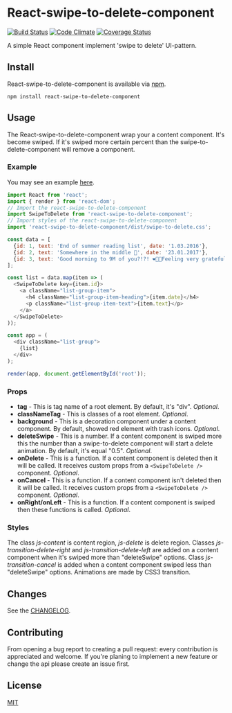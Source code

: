 # React-swipe-to-delete-component
 [![Build Status](https://travis-ci.org/gaer87/react-swipe-to-delete-component.svg?branch=master)](https://travis-ci.org/gaer87/react-swipe-to-delete-component)
 [![Code Climate](https://codeclimate.com/github/gaer87/react-swipe-to-delete-component/badges/gpa.svg)](https://codeclimate.com/github/gaer87/react-swipe-to-delete-component)
 [![Coverage Status](https://coveralls.io/repos/github/gaer87/react-swipe-to-delete-component/badge.svg?branch=master)](https://coveralls.io/github/gaer87/react-swipe-to-delete-component?branch=master)

A simple React component implement 'swipe to delete' UI-pattern.

## Install
React-swipe-to-delete-component is available via [npm](https://www.npmjs.com/package/react-swipe-to-delete-component).
```
npm install react-swipe-to-delete-component
```

## Usage
The React-swipe-to-delete-component wrap your a content component. It's become swiped. If it's swiped more certain percent than the swipe-to-delete-component will remove a component.

### Example
You may see an example [here](http://gaer87.github.io/react-swipe-to-delete-component/example/).
```js
import React from 'react';
import { render } from 'react-dom';
// Import the react-swipe-to-delete-component
import SwipeToDelete from 'react-swipe-to-delete-component';
// Import styles of the react-swipe-to-delete-component
import 'react-swipe-to-delete-component/dist/swipe-to-delete.css';

const data = [
  {id: 1, text: 'End of summer reading list', date: '1.03.2016'},
  {id: 2, text: 'Somewhere in the middle 📸', date: '23.01.2017'},
  {id: 3, text: 'Good morning to 9M of you?!?! ❤️🙏🏻Feeling very grateful and giddy.', date: '12.01.2022'}
];

const list = data.map(item => (
  <SwipeToDelete key={item.id}>
    <a className="list-group-item">
      <h4 className="list-group-item-heading">{item.date}</h4>
      <p className="list-group-item-text">{item.text}</p>
    </a>
  </SwipeToDelete>
));

const app = (
  <div className="list-group">
    {list}
  </div>
);

render(app, document.getElementById('root'));
```

### Props
- **tag** - This is tag name of a root element. By default, it's "div". *Optional*.
- **classNameTag** - This is classes of a root element. *Optional*.
- **background** - This is a decoration component under a content component. By default, showed red element with trash icons. *Optional*.
- **deleteSwipe** - This is a number. If a content component is swiped more this the number than a swipe-to-delete component will start a delete animation. By default, it's equal "0.5". *Optional*.
- **onDelete** - This is a function. If a content component is deleted then it will be called. It receives custom props from a `<SwipeToDelete />` component. *Optional*.
- **onCancel** - This is a function. If a content component isn't deleted then it will be called. It receives custom props from a `<SwipeToDelete />` component. *Optional*.
- **onRight/onLeft** - This is a function. If a content component is swiped then these functions is called. *Optional*.

### Styles
The class *js-content* is content region, *js-delete* is delete region. Classes *js-transition-delete-right* and *js-transition-delete-left* are added on a content component when it's swiped more than "deleteSwipe" options. Class *js-transition-cancel* is added when a content component swiped less than "deleteSwipe" options. Animations are made by CSS3 transition.

## Changes
See the [CHANGELOG](CHANGELOG.md).

## Contributing
From opening a bug report to creating a pull request: every contribution is appreciated and welcome. If you're planing to implement a new feature or change the api please create an issue first.

## License
[MIT](http://www.opensource.org/licenses/mit-license.php)
